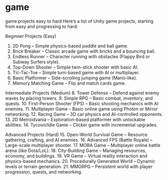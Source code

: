 # game
game projects easy to hard
Here’s a list of Unity game projects, starting from easy and progressing to hard:

Beginner Projects (Easy)
1.	2D Pong – Simple physics-based paddle and ball game.
2.	Brick Breaker – Classic arcade game with bricks and a bouncing ball.
3.	Endless Runner – Character running with obstacles (Flappy Bird or Subway Surfers style).
4.	Top-Down Shooter – Simple twin-stick shooter with basic AI.
5.	Tic-Tac-Toe – Simple turn-based game with AI or multiplayer.
6.	Basic Platformer – Side-scrolling jumping game (Mario-like).
7.	Memory Matching Game – Flip and match cards game.

Intermediate Projects (Medium)
8.	Tower Defense – Defend against enemy waves by placing towers.
9.	Simple RPG – Basic combat, inventory, and quests.
10.	First-Person Shooter (FPS) – Basic shooting mechanics with AI enemies.
11.	Multiplayer Game – Basic online game using Photon or Mirror networking.
12.	Racing Game – 3D car physics and AI-controlled opponents.
13.	2D Metroidvania – Exploration-based platformer with unlockable abilities.
14.	Tycoon/Idle Game – Clicker game with incremental upgrades.

Advanced Projects (Hard)
15.	Open-World Survival Game – Resource gathering, crafting, and AI enemies.
16.	Advanced FPS (Battle Royale) – Large-scale multiplayer shooter.
17.	MOBA Game – Multiplayer online battle arena (like Dota/LoL).
18.	City-Building Game – Managing resources, economy, and buildings.
19.	VR Game – Virtual reality interaction and physics-based mechanics.
20.	Procedurally Generated World – Dynamic levels or terrain generation.
21.	MMORPG – Persistent world with player progression, quests, and networking.
